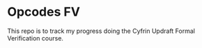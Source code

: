 # Opcodes FV

This repo is to track my progress doing the Cyfrin Updraft Formal Verification course.
